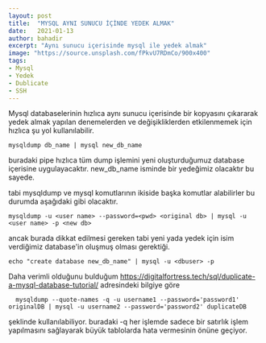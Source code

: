 ```yaml
---
layout: post
title:  "MYSQL AYNI SUNUCU İÇİNDE YEDEK ALMAK"
date:   2021-01-13
author: bahadir
excerpt: "Aynı sunucu içerisinde mysql ile yedek almak"
image: "https://source.unsplash.com/fPkvU7RDmCo/900x400" 
tags:
- Mysql
- Yedek
- Dublicate
- SSH
---
```


Mysql databaselerinin hızlıca aynı sunucu içerisinde bir kopyasını çıkararak yedek almak yapılan denemelerden ve değişikliklerden etkilenmemek için hızlıca şu yol kullanılabilir.

`mysqldump db_name | mysql new_db_name`

buradaki pipe hızlıca tüm dump işlemini yeni oluşturduğumuz database içerisine uygulayacaktır. new_db_name isminde bir yedeğimiz olacaktır bu sayede.

tabi mysqldump ve mysql komutlarının ikiside başka komutlar alabilirler bu durumda aşağıdaki gibi olacaktır.

`mysqldump -u <user name> --password=<pwd> <original db> | mysql -u <user name> -p <new db>`

ancak burada dikkat edilmesi gereken tabi yeni yada yedek için isim verdiğimiz database'in oluşmuş olması gerektiği.

`echo "create database new_db_name" | mysql -u <dbuser> -p`

Daha verimli olduğunu bulduğum https://digitalfortress.tech/sql/duplicate-a-mysql-database-tutorial/ adresindeki bilgiye göre

 
` 
mysqldump --quote-names -q -u username1 --password='password1' originalDB | mysql -u username2 --password='password2' duplicateDB`

şeklinde kullanılabiliyor. buradaki -q her işlemde sadece bir satırlık işlem yapılmasını sağlayarak büyük tablolarda hata vermesinin önüne geçiyor.
